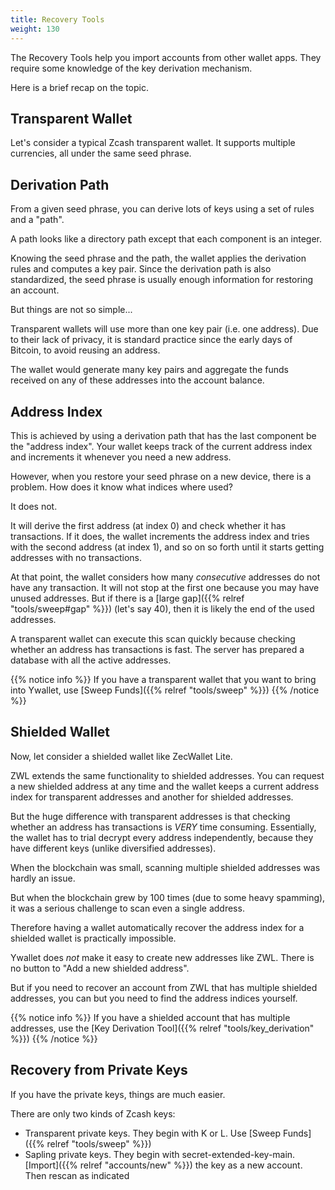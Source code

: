 ```yaml
---
title: Recovery Tools
weight: 130
---
```


The Recovery Tools help you import accounts
from other wallet apps. They require some
knowledge of the key derivation mechanism.

Here is a brief recap on the topic.

## Transparent Wallet

Let's consider a typical Zcash transparent wallet.
It supports multiple currencies, all under the same
seed phrase.

## Derivation Path

From a given seed phrase, you can derive lots of keys
using a set of rules and a "path".

A path looks like a directory path except that
each component is an integer.

Knowing the seed phrase and the path, the wallet
applies the derivation rules and computes a key pair.
Since the derivation path is also standardized, the
seed phrase is usually enough information for restoring
an account.

But things are not so simple...

Transparent wallets will use more than one key pair (i.e. 
one address). Due to their lack of privacy, it is
standard practice since the early days of Bitcoin,
to avoid reusing an address.

The wallet would generate many key pairs and 
aggregate the funds received on any of these addresses
into the account balance.

## Address Index

This is achieved by using a derivation path that has
the last component be the "address index".
Your wallet keeps track of the current address index
and increments it whenever you need a new address.

However, when you restore your seed phrase on a new
device, there is a problem.
How does it know what indices where used?

It does not.

It will derive the first address (at index 0) and check
whether it has transactions. If it does, the wallet increments
the address index and tries with the second address (at
index 1), and so on so forth until it starts getting
addresses with no transactions.

At that point, the wallet considers how many *consecutive*
addresses do not have any transaction. It will not stop
at the first one because you may have unused addresses.
But if there is a [large gap]({{% relref "tools/sweep#gap" %}})
(let's say 40), then it is likely
the end of the used addresses.

A transparent wallet can execute this scan quickly
because checking whether an address has transactions
is fast. The server has prepared a database with
all the active addresses.

{{% notice info %}}
If you have a transparent wallet that you want to bring
into Ywallet, use 
[Sweep Funds]({{% relref "tools/sweep" %}})
{{% /notice %}}

## Shielded Wallet

Now, let consider a shielded wallet like ZecWallet Lite.

ZWL extends the same functionality to shielded addresses.
You can request a new shielded address at any time
and the wallet keeps a current address index
for transparent addresses and another for shielded addresses.

But the huge difference with transparent addresses is
that checking whether an address has transactions
is *VERY* time consuming. Essentially, the wallet
has to trial decrypt every address independently,
because they have different keys (unlike diversified addresses).

When the blockchain was small, scanning multiple 
shielded addresses was hardly an issue.

But when the blockchain grew by 100 times (due to some
heavy spamming), it was a serious challenge to scan
even a single address.

Therefore having a wallet automatically recover
the address index for a shielded wallet is practically
impossible.

Ywallet does *not* make it easy to create new
addresses like ZWL. There is no button to "Add a new 
shielded address".

But if you need to recover an account from ZWL that
has multiple shielded addresses, you can but you 
need to find the address indices yourself.

{{% notice info %}}
If you have a shielded account that has multiple
addresses, use the 
[Key Derivation Tool]({{% relref "tools/key_derivation" %}})
{{% /notice %}}

## Recovery from Private Keys

If you have the private keys, things are much easier.

There are only two kinds of Zcash keys:
- Transparent private keys. They begin with K or L. Use
[Sweep Funds]({{% relref "tools/sweep" %}})
- Sapling private keys. They begin with secret-extended-key-main.
[Import]({{% relref "accounts/new" %}})
the key as a new account. Then rescan as indicated
